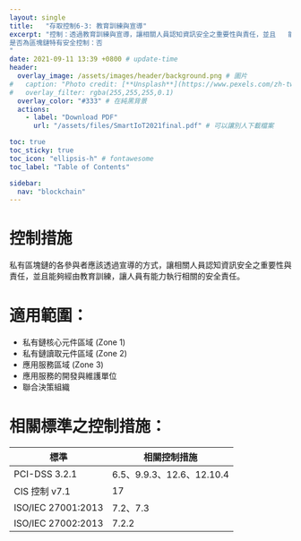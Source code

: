```yaml
---
layout: single
title:   "存取控制6-3: 教育訓練與宣導"
excerpt: "控制：透過教育訓練與宣導，讓相關人員認知資訊安全之重要性與責任，並且   能夠執行資訊安全工作。<br><br>
是否為區塊鏈特有安全控制：否
" 
date: 2021-09-11 13:39 +0800 # update-time
header:
  overlay_image: /assets/images/header/background.png # 圖片
#   caption: "Photo credit: [**Unsplash**](https://www.pexels.com/zh-tw/search/earth/)" # 可以表示圖片來源
#   overlay_filter: rgba(255,255,255,0.1)
  overlay_color: "#333" # 在純黑背景
  actions:
    - label: "Download PDF"
      url: "/assets/files/SmartIoT2021final.pdf" # 可以讓別人下載檔案

toc: true
toc_sticky: true
toc_icon: "ellipsis-h" # fontawesome
toc_label: "Table of Contents"

sidebar:
  nav: "blockchain"
---
```



# 控制措施
私有區塊鏈的各參與者應該透過宣導的方式，讓相關人員認知資訊安全之重要性與責任，並且能夠經由教育訓練，讓人員有能力執行相關的安全責任。

# 適用範圍：
- 私有鏈核心元件區域 (Zone 1)
- 私有鏈讀取元件區域 (Zone 2)
- 應用服務區域 (Zone 3)
- 應用服務的開發與維護單位
- 聯合決策組織



# 相關標準之控制措施：

| 標準               | 相關控制措施                    |
| ------------------ | ------------------------------- |
| PCI-DSS 3.2.1      | 6.5、9.9.3、12.6、12.10.4 |
| CIS 控制 v7.1      | 17 |
| ISO/IEC 27001:2013 | 7.2、7.3 |
| ISO/IEC 27002:2013 | 7.2.2 |


